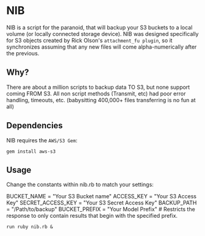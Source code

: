NIB
===

NIB is a script for the paranoid, that will backup your S3 buckets to a local volume (or locally connected storage device).
NIB was designed specifically for S3 objects created by Rick Olson's `attachment_fu plugin`, so it synchronizes assuming that any new files will come alpha-numerically after the previous.

Why?
----

There are about a million scripts to backup data TO S3, but none support coming FROM S3.
All non script methods (Transmit, etc) had poor error handling, timeouts, etc. (babysitting 400,000+ files transferring is no fun at all)

Dependencies
------------

NIB requires the `AWS/S3 Gem`:

    gem install aws-s3
    
Usage
-----

Change the constants within nib.rb to match your settings:
  
  BUCKET_NAME = "Your S3 Bucket name"
  ACCESS_KEY = "Your S3 Access Key"
  SECRET_ACCESS_KEY = "Your S3 Secret Access Key"
  BACKUP_PATH = "/Path/to/backup"
  BUCKET_PREFIX = "Your Model Prefix" # Restricts the response to only contain results that begin with the specified prefix.

  `run ruby nib.rb &`

